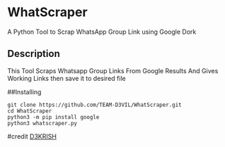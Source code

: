 # WhatScraper
A Python Tool to Scrap WhatsApp Group Link using Google Dork

## Description

This Tool Scraps Whatsapp Group Links From Google Results And Gives Working Links then save it to desired file

##Installing
```
git clone https://github.com/TEAM-D3VIL/WhatScraper.git
cd WhatScraper
python3 -m pip install google
python3 whatscraper.py
```



#credit
[D3KRISH](https://t.me/D3_krish)
